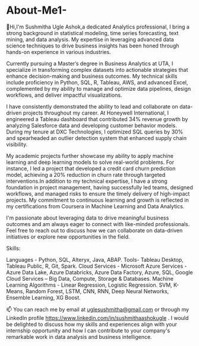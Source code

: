 # About-Me1-

👋Hi,I'm Sushmitha Ugle Ashok,a dedicated Analytics professional, I bring a strong background in statistical modeling, time series forecasting, text mining, and data analysis. My expertise in leveraging advanced data science techniques to drive business insights has been honed through hands-on experience in various industries.

Currently pursuing a Master’s degree in Business Analytics at UTA, I specialize in transforming complex datasets into actionable strategies that enhance decision-making and business outcomes. My technical skills include proficiency in Python, SQL, R, Tableau, AWS, and advanced Excel, complemented by my ability to manage and optimize data pipelines, design workflows, and deliver impactful visualizations.

I have consistently demonstrated the ability to lead and collaborate on data-driven projects throughout my career. At Honeywell International, I engineered a Tableau dashboard that contributed 34% revenue growth by analyzing Salesforce data and developing customer behavior models. During my tenure at DXC Technologies, I optimized SQL queries by 30% and spearheaded an outlier detection system that enhanced supply chain visibility.

My academic projects further showcase my ability to apply machine learning and deep learning models to solve real-world problems. For instance, I led a project that developed a credit card churn prediction model, achieving a 20% reduction in churn rate through targeted interventions.In addition to my technical expertise, I have a strong foundation in project management, having successfully led teams, designed workflows, and managed risks to ensure the timely delivery of high-impact projects. My commitment to continuous learning and growth is reflected in my certifications from Coursera in Machine Learning and Data Analytics.

I'm passionate about leveraging data to drive meaningful business outcomes and am always eager to connect with like-minded professionals. Feel free to reach out to discuss how we can collaborate on data-driven initiatives or explore new opportunities in the field.

Skills:

Languages - Python, SQL, Alteryx, Java, ABAP.
Tools- Tableau Desktop, Tableau Public, R, Git, Spark.
Cloud Services - Microsoft Azure Services - Azure Data Lake, Azure Databricks, Azure Data Factory, Azure, SQL, Google Cloud Services – Big Data,
Compute, Storage & Databases.
Machine Learning Algorithms - Linear Regression, Logistic Regression. SVM, K-Means, Random Forest, LSTM, CNN, RNN, Deep Neural Networks,
Ensemble Learning, XG Boost.


📫 You can reach me by email at uglesushmitha@gmail.com or through my LinkedIn profile https://www.linkedin.com/in/sushmithaashokugle . I would be delighted to discuss how my skills and experiences align with your internship opportunity and how I can contribute to your company's remarkable work in data analysis and business intelligence.
